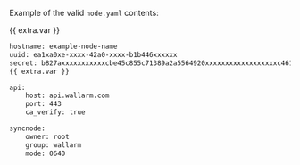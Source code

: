 Example of the valid `node.yaml` contents:

{{ extra.var }}

```bash
hostname: example-node-name
uuid: ea1xa0xe-xxxx-42a0-xxxx-b1b446xxxxxx
secret: b827axxxxxxxxxxxcbe45c855c71389a2a5564920xxxxxxxxxxxxxxxxxxc4613260
{{ extra.var }}

api:
    host: api.wallarm.com
    port: 443
    ca_verify: true

syncnode:
    owner: root
    group: wallarm
    mode: 0640
```